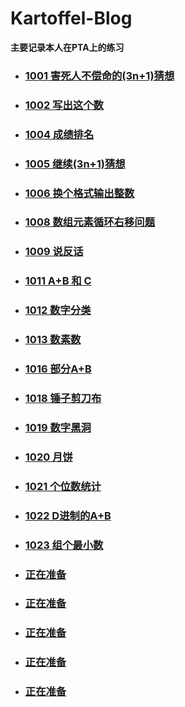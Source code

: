 # Kartoffel-Blog
**主要记录本人在PTA上的练习**

 * ### [1001 害死人不偿命的(3n+1)猜想 ](https://github.com/Kartoffel-chen/Blog-PTA/blob/master/Blog/2019-12-20%20PTA1001.md)
 * ### [1002 写出这个数 ](https://github.com/Kartoffel-chen/Blog-PTA/blob/master/Blog/2019-12-20%20PTA1002.md)
 * ### [1004 成绩排名](https://github.com/Kartoffel-chen/Blog-PTA/blob/master/Blog/2019-12-20%20PTA1004.md)
 * ### [1005 继续(3n+1)猜想](https://github.com/Kartoffel-chen/Blog-PTA/blob/master/Blog/2019-12-20%20PTA1005.md)
 * ### [1006 换个格式输出整数](https://github.com/Kartoffel-chen/Blog-PTA/blob/master/Blog/2019-12-20%20PTA1006.md)
 * ### [1008 数组元素循环右移问题](https://github.com/Kartoffel-chen/Blog-PTA/blob/master/Blog/2019-12-20%20PTA1008.md)
 * ### [1009 说反话](https://github.com/Kartoffel-chen/Blog-PTA/blob/master/Blog/2019-12-20%20PTA1009.md)
 * ### [1011 A+B 和 C](https://github.com/Kartoffel-chen/Blog-PTA/blob/master/Blog/2019-12-20%20PTA1011.md)
 * ### [1012 数字分类](https://github.com/Kartoffel-chen/Blog-PTA/blob/master/Blog/2019-12-20%20PTA1012.md)
 * ### [1013 数素数 ](https://github.com/Kartoffel-chen/Blog-PTA/blob/master/Blog/2019-12-20%20PTA1013.md)
 * ### [1016 部分A+B](https://github.com/Kartoffel-chen/Blog-PTA/blob/master/Blog/2019-12-20%20PTA1016.md)
 * ### [1018 锤子剪刀布](https://github.com/Kartoffel-chen/Blog-PTA/blob/master/Blog/2019-12-21%20PTA1018.md)
 * ### [1019 数字黑洞](https://github.com/Kartoffel-chen/Blog-PTA/blob/master/Blog/2019-12-22%20PTA1019.md)
 * ### [1020 月饼](https://github.com/Kartoffel-chen/Blog-PTA/blob/master/Blog/2019-12-22%20PTA1020.md)
 * ### [1021 个位数统计](https://github.com/Kartoffel-chen/Blog-PTA/blob/master/Blog/2019-12-23%20PTA1021.md)
 * ### [1022 D进制的A+B](https://github.com/Kartoffel-chen/Blog-PTA/blob/master/Blog/2019-12-24%20PTA1022.md)
 * ### [1023 组个最小数](https://github.com/Kartoffel-chen/Blog-PTA/blob/master/Blog/2019-12-24%20PTA1023.md)
 * ### [正在准备]()
 * ### [正在准备]()
 * ### [正在准备]()
 * ### [正在准备]()
 * ### [正在准备]()
 
